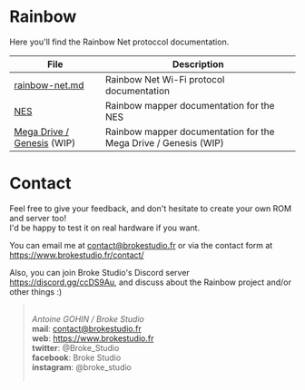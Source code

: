 # Rainbow

Here you'll find the Rainbow Net protoccol documentation.

| File                                            | Description                                                     |
| ----------------------------------------------- | --------------------------------------------------------------- |
| [rainbow-net.md](rainbow-net.md)                | Rainbow Net Wi-Fi protocol documentation                        |
| [NES](NES)                                      | Rainbow mapper documentation for the NES                        |
| [Mega Drive / Genesis](MEGADRIVE-GENESIS) (WIP) | Rainbow mapper documentation for the Mega Drive / Genesis (WIP) |

# Contact

Feel free to give your feedback, and don't hesitate to create your own ROM and server too!  
I'd be happy to test it on real hardware if you want.

You can email me at contact@brokestudio.fr or via the contact form at https://www.brokestudio.fr/contact/

Also, you can join Broke Studio's Discord server https://discord.gg/ccDS9Au, and discuss about the Rainbow project and/or other things :)

> &nbsp;  
> _Antoine GOHIN / Broke Studio_  
> **mail**: contact@brokestudio.fr  
> **web**: https://www.brokestudio.fr  
> **twitter**: @Broke_Studio  
> **facebook**: Broke Studio  
> **instagram**: @broke_studio  
> &nbsp;
